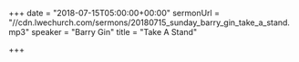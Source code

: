 +++
date = "2018-07-15T05:00:00+00:00"
sermonUrl = "//cdn.lwechurch.com/sermons/20180715_sunday_barry_gin_take_a_stand.mp3"
speaker = "Barry Gin"
title = "Take A Stand"

+++
